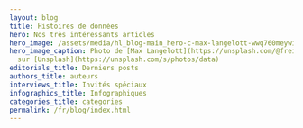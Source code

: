 ```yaml
---
layout: blog
title: Histoires de données
hero: Nos très intéressants articles
hero_image: /assets/media/hl_blog-main_hero-c-max-langelott-wwq760meywi-unsplash-c.jpeg
hero_image_caption: Photo de [Max Langelott](https://unsplash.com/@freiburgermax)
  sur [Unsplash](https://unsplash.com/s/photos/data)
editorials_title: Derniers posts
authors_title: auteurs
interviews_title: Invités spéciaux
infographics_title: Infographiques
categories_title: categories
permalink: /fr/blog/index.html
---
```

